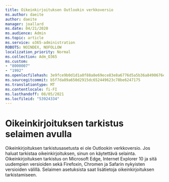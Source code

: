 ```yaml
---
title: Oikeinkirjoituksen Outlookin verkkoversio
ms.author: daeite
author: daeite
manager: joallard
ms.date: 04/21/2020
ms.audience: Admin
ms.topic: article
ms.service: o365-administration
ROBOTS: NOINDEX, NOFOLLOW
localization_priority: Normal
ms.collection: Adm_O365
ms.custom:
- "8000007"
- "1992"
ms.openlocfilehash: 3e9fce9b0d1d1a8f88a8e69ece83e8a6776d5a5b36a8490676e274b23741052f
ms.sourcegitcommit: b5f7da89a650d2915dc652449623c78be6247175
ms.translationtype: MT
ms.contentlocale: fi-FI
ms.lasthandoff: 08/05/2021
ms.locfileid: "53924334"
---
```

# <a name="use-your-browser-to-check-spelling"></a>Oikeinkirjoituksen tarkistus selaimen avulla

Oikeinkirjoituksen tarkistusasetusta ei ole Outlookin verkkoversio. Jos haluat tarkistaa oikeinkirjoituksen, sinun on käytettävä selainta. Oikeinkirjoituksen tarkistus on Microsoft Edge, Internet Explorer 10 ja sitä uudempien versioiden sekä Firefoxin, Chromen ja Safarin nykyisten versioiden välillä. Selaimen asetuksista saat lisätietoja oikeinkirjoituksen tarkistamiseen.